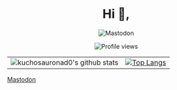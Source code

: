 
<h1 align="center">Hi 👋,</h1>


<div align="center">
<p align="center">
<img alt="Mastodon" src="https://img.shields.io/mastodon/follow/109296195067608705?domain=https%3A%2F%2Fhachyderm.io&style=social"></p>
  
![Profile views](https://gpvc.arturio.dev/kuchosauronad0)
</p>
</div>

|  |   |
|---|---|
| ![kuchosauronad0's github stats](https://github-readme-stats.vercel.app/api/?username=kuchosauronad0&show_icons=true&count_private=true&show_icons=true&theme=gotham&layout=compact) | [![Top Langs](https://github-readme-stats.vercel.app/api/top-langs/?username=kuchosauronad0&layout=compact&hide=html&count_private=true&show_icons=true&theme=gotham)](https://github.com/anuraghazra/github-readme-stats) |

<a rel="me" href="https://hachyderm.io/@anp">Mastodon</a>
</div>
